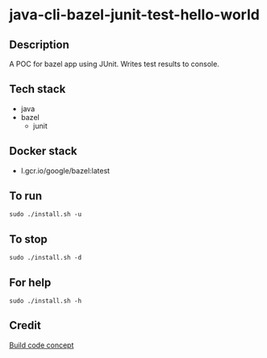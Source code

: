 # java-cli-bazel-junit-test-hello-world

## Description
A POC for bazel app using JUnit.
Writes test results to console.

## Tech stack
- java
- bazel
  - junit

## Docker stack
- l.gcr.io/google/bazel:latest

## To run
`sudo ./install.sh -u`

## To stop
`sudo ./install.sh -d`

## For help
`sudo ./install.sh -h`

## Credit
[Build code concept](https://github.com/bazelbuild/bazel/blob/master/examples/java-native/src/main/java/com/example/myproject/BUILD)
